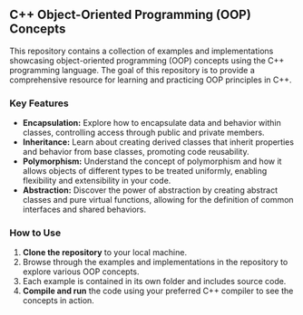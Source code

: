 ## C++ Object-Oriented Programming (OOP) Concepts

This repository contains a collection of examples and implementations showcasing object-oriented programming (OOP) concepts using the C++ programming language. The goal of this repository is to provide a comprehensive resource for learning and practicing OOP principles in C++.

### Key Features

- **Encapsulation:** Explore how to encapsulate data and behavior within classes, controlling access through public and private members.
- **Inheritance:** Learn about creating derived classes that inherit properties and behavior from base classes, promoting code reusability.
- **Polymorphism:** Understand the concept of polymorphism and how it allows objects of different types to be treated uniformly, enabling flexibility and extensibility in your code.
- **Abstraction:** Discover the power of abstraction by creating abstract classes and pure virtual functions, allowing for the definition of common interfaces and shared behaviors.

### How to Use

1. **Clone the repository** to your local machine.
2. Browse through the examples and implementations in the repository to explore various OOP concepts.
3. Each example is contained in its own folder and includes source code.
4. **Compile and run** the code using your preferred C++ compiler to see the concepts in action.
